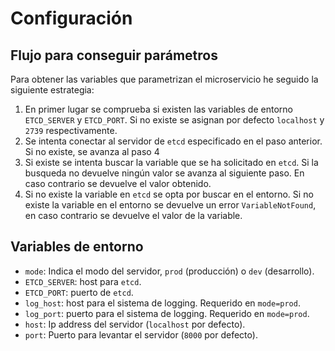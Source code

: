 # Configuración

## Flujo para conseguir parámetros

Para obtener las variables que parametrizan el microservicio he seguido la
siguiente estrategia:

1. En primer lugar se comprueba si existen las variables de entorno `ETCD_SERVER`
  y `ETCD_PORT`. Si no existe se asignan por defecto `localhost` y `2739` respectivamente.
1. Se intenta conectar al servidor de `etcd` especificado en el paso anterior. Si
  no existe, se avanza al paso 4
1. Si existe se intenta buscar la variable que se ha solicitado en `etcd`. Si la
   busqueda no devuelve ningún valor se avanza al siguiente paso. En caso contrario se devuelve el valor obtenido.
1. Si no existe la variable en `etcd` se opta por buscar en el entorno. Si no
   existe la variable en el entorno se devuelve  un error `VariableNotFound`, en
   caso contrario se devuelve  el valor de la variable.

## Variables de entorno

- `mode`: Indica el modo del servidor, `prod` (producción) o `dev` (desarrollo).
- `ETCD_SERVER`: host para `etcd`.
- `ETCD_PORT`: puerto de `etcd`.
- `log_host`: host para el sistema de logging. Requerido en `mode=prod`.
- `log_port`: puerto para el sistema de logging. Requerido en `mode=prod`.
- `host`: Ip address del servidor (`localhost` por defecto).
- `port`: Puerto para levantar el servidor (`8000` por defecto).
